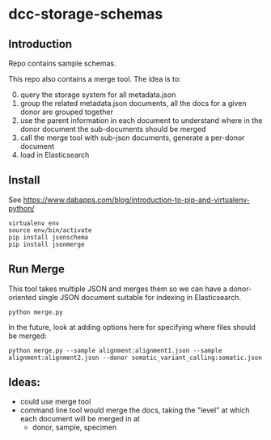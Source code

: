 # dcc-storage-schemas

## Introduction

Repo contains sample schemas.

This repo also contains a merge tool.  The idea is to:

0. query the storage system for all metadata.json
0. group the related metadata.json documents, all the docs for a given donor are grouped together
0. use the parent information in each document to understand where in the donor document the sub-documents should be merged
0. call the merge tool with sub-json documents, generate a per-donor document
0. load in Elasticsearch

## Install

See https://www.dabapps.com/blog/introduction-to-pip-and-virtualenv-python/

    virtualenv env
    source env/bin/activate
    pip install jsonschema
    pip install jsonmerge

## Run Merge

This tool takes multiple JSON and merges them so we can have a donor-oriented single JSON document suitable for indexing in Elasticsearch.

    python merge.py

In the future, look at adding options here for specifying where files should be merged:

    python merge.py --sample alignment:alignment1.json --sample alignment:alignment2.json --donor somatic_variant_calling:somatic.json

## Ideas:

* could use merge tool
* command line tool would merge the docs, taking the "level" at which each document will be merged in at
    * donor, sample, specimen
